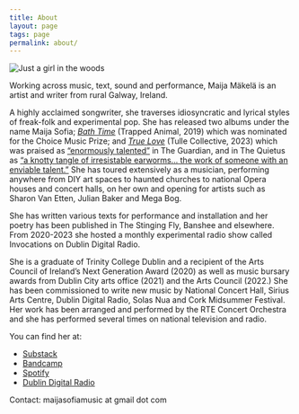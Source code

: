 ```yaml
---
title: About
layout: page
tags: page
permalink: about/
---
```

![Just a girl in the woods](/static/img/maija.jpeg "Maija Mäkelä")

Working across music, text, sound and performance, Maija Mäkelä is an artist and writer from rural Galway, Ireland.

A highly acclaimed songwriter, she traverses idiosyncratic and lyrical styles of freak-folk and experimental pop. She has released two albums under the name Maija Sofia; *[Bath Time](https://maijasofia.bandcamp.com/album/bath-time)* (Trapped Animal, 2019) which was nominated for the Choice Music Prize; and *[True Love](https://maijasofia.bandcamp.com/album/true-love)* (Tulle Collective, 2023) which was praised as [“enormously talented”](https://www.theguardian.com/culture/2023/dec/20/the-best-european-culture-of-2023) in The Guardian, and in The Quietus as [“a knotty tangle of irresistable earworms... the work of someone with an enviable talent.”](https://thequietus.com/articles/33317-maija-sofia-true-love-review) She has toured extensively as a musician, performing anywhere from DIY art spaces to haunted churches to national Opera houses and concert halls, on her own and opening for artists such as Sharon Van Etten, Julian Baker and Mega Bog.

She has written various texts for performance and installation and her poetry has been published in The Stinging Fly, Banshee and elsewhere. From 2020-2023 she hosted a monthly experimental radio show called Invocations on Dublin Digital Radio.

She is a graduate of Trinity College Dublin and a recipient of the Arts Council of Ireland’s Next Generation Award (2020) as well as music bursary awards from Dublin City arts office (2021) and the Arts Council (2022.) She has been commissioned to write new music by National Concert Hall, Sirius Arts Centre, Dublin Digital Radio, Solas Nua and Cork Midsummer Festival. Her work has been arranged and performed by the RTE Concert Orchestra and she has performed several times on national television and radio.

You can find her at:

* [Substack](https://mystes.substack.com/)
* [Bandcamp](https://maijasofia.bandcamp.com/)
* [Spotify](https://open.spotify.com/artist/3K68cSs1f8V59zNdfs25dW)
* [Dublin Digital Radio](https://listen.dublindigitalradio.com/resident/invocations)

Contact: maijasofiamusic at gmail dot com
